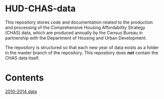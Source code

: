 # HUD-CHAS-data

This repository stores code and documentation related to the production and processing of the Comprehensive Housing Affordability
Strategy (CHAS) data, which are produced annually by the Census Bureau in partnership with the Department of Housing and Urban
Development.

The repository is structured so that each new year of data exists as a folder in the master branch of the repository. This repository
does <b>not</b> contain the CHAS data itself.

# Contents

[2010-2014 data](2010-2014)
